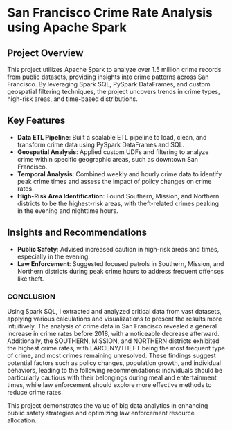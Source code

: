 # San Francisco Crime Rate Analysis using Apache Spark

## Project Overview
This project utilizes Apache Spark to analyze over 1.5 million crime records from public datasets, providing insights into crime patterns across San Francisco. By leveraging Spark SQL, PySpark DataFrames, and custom geospatial filtering techniques, the project uncovers trends in crime types, high-risk areas, and time-based distributions.

## Key Features
- **Data ETL Pipeline**: Built a scalable ETL pipeline to load, clean, and transform crime data using PySpark DataFrames and SQL.
- **Geospatial Analysis**: Applied custom UDFs and filtering to analyze crime within specific geographic areas, such as downtown San Francisco.
- **Temporal Analysis**: Combined weekly and hourly crime data to identify peak crime times and assess the impact of policy changes on crime rates.
- **High-Risk Area Identification**: Found Southern, Mission, and Northern districts to be the highest-risk areas, with theft-related crimes peaking in the evening and nighttime hours.

## Insights and Recommendations
- **Public Safety**: Advised increased caution in high-risk areas and times, especially in the evening.
- **Law Enforcement**: Suggested focused patrols in Southern, Mission, and Northern districts during peak crime hours to address frequent offenses like theft.

### CONCLUSION

Using Spark SQL, I extracted and analyzed critical data from vast datasets, applying various calculations and visualizations to present the results more intuitively. The analysis of crime data in San Francisco revealed a general increase in crime rates before 2018, with a noticeable decrease afterward. Additionally, the SOUTHERN, MISSION, and NORTHERN districts exhibited the highest crime rates, with LARCENY/THEFT being the most frequent type of crime, and most crimes remaining unresolved. These findings suggest potential factors such as policy changes, population growth, and individual behaviors, leading to the following recommendations: individuals should be particularly cautious with their belongings during meal and entertainment times, while law enforcement should explore more effective methods to reduce crime rates.

This project demonstrates the value of big data analytics in enhancing public safety strategies and optimizing law enforcement resource allocation.
